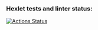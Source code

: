 ### Hexlet tests and linter status:
[![Actions Status](https://github.com/LizaGin/frontend-project-46/workflows/hexlet-check/badge.svg)](https://github.com/LizaGin/frontend-project-46/actions)